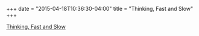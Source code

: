 +++
date = "2015-04-18T10:36:30-04:00"
title = "Thinking, Fast and Slow"
+++

[Thinking, Fast and Slow](http://www.amazon.com/Thinking-Fast-Slow-Daniel-Kahneman/dp/0374533555)